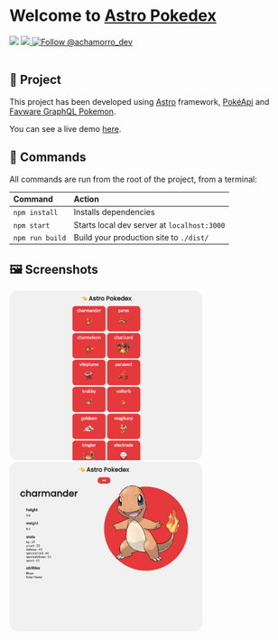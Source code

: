 # Welcome to [Astro Pokedex](https://astro-pokedex.vercel.app/)

<img src="https://img.shields.io/badge/build-success-green" />
<a href="https://astro-pokedex.vercel.app/">
  <img src="https://img.shields.io/badge/vercel-success-green" />
</a>
<a href="https://twitter.com/intent/follow?screen_name=achamorro_dev">
  <img src="https://img.shields.io/twitter/follow/achamorro_dev?style=social" alt="Follow @achamorro_dev" />
</a>
<br/>
<br/>


## 🚀 Project

This project has been developed using [Astro](https://astro.build) framework, [PokéApi](https://pokeapi.co/) and [Favware GraphQL Pokemon](https://favware.tech/graphql-pokemon).

You can see a live demo [here](https://astro-pokedex.vercel.app/).

## 🧞 Commands

All commands are run from the root of the project, from a terminal:

| Command         | Action                                      |
|:----------------|:--------------------------------------------|
| `npm install`   | Installs dependencies                       |
| `npm start`     | Starts local dev server at `localhost:3000` |
| `npm run build` | Build your production site to `./dist/`     |

## 🖼️ Screenshots

<img src="https://raw.githubusercontent.com/achamorro-dev/astro-pokedex/main/docs/astro_pokedex_list.png" height="300" style="border-radius: 15px;" />

<img src="https://raw.githubusercontent.com/achamorro-dev/astro-pokedex/main/docs/astro_pokedex_details.png" height="300" style="border-radius: 15px;" />

